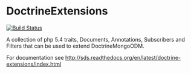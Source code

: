 DoctrineExtensions
=====================

[![Build Status](https://secure.travis-ci.org/superdweebie/doctrineExtensions.png)](http://travis-ci.org/superdweebie/doctrineExtensions)

A collection of php 5.4 traits, Documents, Annotations, Subscribers and Filters that can be used to extend DoctrineMongoODM.

For documentation see http://sds.readthedocs.org/en/latest/doctrine-extensions/index.html
